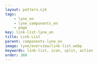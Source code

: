 ```yaml
---
layout: pattern.njk
tags: 
    - lyne_en
    - lyne_components_en
    - page
key: link-list-lyne_en
title: Link-List
parent: components-lyne_en
image: lyne/overview/link-list.webp
keywords: link-list, icon, split, action
order: 360
---
```

